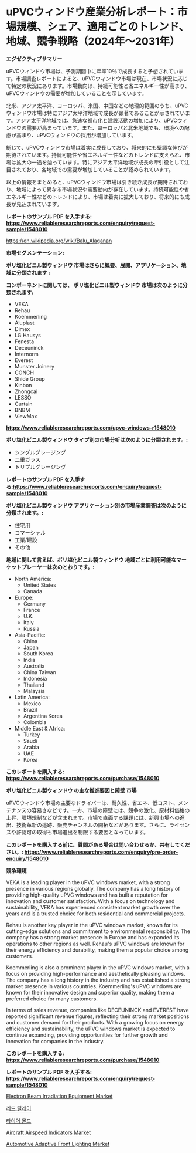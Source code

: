 <p><h1>uPVCウィンドウ産業分析レポート：市場規模、シェア、適用ごとのトレンド、地域、競争戦略（2024年〜2031年）</h1></p><p><strong>エグゼクティブサマリー</strong></p>
<p><p>uPVCウィンドウ市場は、予測期間中に年率10％で成長すると予想されています。市場調査レポートによると、uPVCウィンドウ市場は現在、市場状況に応じて特定の状況にあります。市場動向は、持続可能性と省エネルギー性が高まり、uPVCウィンドウの需要が増加していることを示しています。</p><p>北米、アジア太平洋、ヨーロッパ、米国、中国などの地理的範囲のうち、uPVCウィンドウ市場は特にアジア太平洋地域で成長が顕著であることが示されています。アジア太平洋地域では、急速な都市化と建設活動の増加により、uPVCウィンドウの需要が高まっています。また、ヨーロッパと北米地域でも、環境への配慮が高まり、uPVCウィンドウの採用が増加しています。</p><p>総じて、uPVCウィンドウ市場は着実に成長しており、将来的にも堅調な伸びが期待されています。持続可能性や省エネルギー性などのトレンドに支えられ、市場は拡大の一途を辿っています。特にアジア太平洋地域が成長の牽引役として注目されており、各地域での需要が増加していることが認められています。</p><p>以上の情報をまとめると、uPVCウィンドウ市場は引き続き成長が期待されており、地域によって異なる市場状況や需要動向が存在しています。持続可能性や省エネルギー性などのトレンドにより、市場は着実に拡大しており、将来的にも成長が見込まれています。</p></p>
<p><strong>レポートのサンプル PDF を入手する: <a href="https://www.reliableresearchreports.com/enquiry/request-sample/1548010">https://www.reliableresearchreports.com/enquiry/request-sample/1548010</a></strong></p>
<p><a href="https://en.wikipedia.org/wiki/Balu_Alaganan">https://en.wikipedia.org/wiki/Balu_Alaganan</a></p>
<p><strong>市場セグメンテーション:</strong></p>
<p><strong> ポリ塩化ビニル製ウィンドウ 市場はさらに概要、展開、アプリケーション、地域に分類されます :</strong></p>
<p><strong>コンポーネントに関しては、 ポリ塩化ビニル製ウィンドウ 市場は次のように分類されます:</strong></p>
<p><ul><li>VEKA</li><li>Rehau</li><li>Koemmerling</li><li>Aluplast</li><li>Dimex</li><li>LG Hausys</li><li>Fenesta</li><li>Deceuninck</li><li>Internorm</li><li>Everest</li><li>Munster Joinery</li><li>CONCH</li><li>Shide Group</li><li>Kinbon</li><li>Zhongcai</li><li>LESSO</li><li>Curtain</li><li>BNBM</li><li>ViewMax</li></ul></p>
<p><strong><a href="https://www.reliableresearchreports.com/upvc-windows-r1548010">https://www.reliableresearchreports.com/upvc-windows-r1548010</a></strong></p>
<p><strong> ポリ塩化ビニル製ウィンドウ タイプ別の市場分析は次のように分類されます。:</strong></p>
<p><ul><li>シングルグレージング</li><li>二重ガラス</li><li>トリプルグレージング</li></ul></p>
<p><strong>レポートのサンプル PDF を入手する:<a href="https://www.reliableresearchreports.com/enquiry/request-sample/1548010">https://www.reliableresearchreports.com/enquiry/request-sample/1548010</a></strong></p>
<p><strong> ポリ塩化ビニル製ウィンドウ アプリケーション別の市場産業調査は次のように分類されます。:</strong></p>
<p><ul><li>住宅用</li><li>コマーシャル</li><li>工業/建設</li><li>その他</li></ul></p>
<p><strong>地域に関して言えば、ポリ塩化ビニル製ウィンドウ 地域ごとに利用可能なマーケットプレーヤーは次のとおりです。:</strong></p>
<p><ul>
    <li>
        North America:
        <ul>
            <li>United States</li>
            <li>Canada</li>
        </ul>
    </li>
    <li>
        Europe:
        <ul>
            <li>Germany</li>
            <li>France</li>
            <li>U.K.</li>
            <li>Italy</li>
            <li>Russia</li>
        </ul>
    </li>
    <li>
        Asia-Pacific:
        <ul>
            <li>China</li>
            <li>Japan</li>
            <li>South Korea</li>
            <li>India</li>
            <li>Australia</li>
            <li>China Taiwan</li>
            <li>Indonesia</li>
            <li>Thailand</li>
            <li>Malaysia</li>
        </ul>
    </li>
    <li>
        Latin America:
        <ul>
            <li>Mexico</li>
            <li>Brazil</li>
            <li>Argentina Korea</li>
            <li>Colombia</li>
        </ul>
    </li>
    <li>
        Middle East & Africa:
        <ul>
            <li>Turkey</li>
            <li>Saudi</li>
            <li>Arabia</li>
            <li>UAE</li>
            <li>Korea</li>
        </ul>
    </li>
    </ul></p>
<p><strong>このレポートを購入する: <a href="https://www.reliableresearchreports.com/purchase/1548010">https://www.reliableresearchreports.com/purchase/1548010</a></strong></p>
<p><strong>ポリ塩化ビニル製ウィンドウ の主な推進要因と障壁 市場</strong></p>
<p><p>uPVCウィンドウ市場の主要なドライバーは、耐久性、省エネ、低コスト、メンテナンスの容易さなどです。一方、市場の障壁には、競争の激化、原材料価格の上昇、環境規制などが含まれます。市場で直面する課題には、新興市場への進出、技術革新の追跡、販売チャンネルの開拓などがあります。さらに、ライセンスや許認可の取得も市場進出を制限する要因となっています。</p></p>
<p><strong>このレポートを購入する前に、質問がある場合は問い合わせるか、共有してください。: <a href="https://www.reliableresearchreports.com/enquiry/pre-order-enquiry/1548010">https://www.reliableresearchreports.com/enquiry/pre-order-enquiry/1548010</a></strong></p>
<p><strong>競争環境</strong></p>
<p><p>VEKA is a leading player in the uPVC windows market, with a strong presence in various regions globally. The company has a long history of providing high-quality uPVC windows and has built a reputation for innovation and customer satisfaction. With a focus on technology and sustainability, VEKA has experienced consistent market growth over the years and is a trusted choice for both residential and commercial projects.</p><p>Rehau is another key player in the uPVC windows market, known for its cutting-edge solutions and commitment to environmental responsibility. The company has a strong market presence in Europe and has expanded its operations to other regions as well. Rehau's uPVC windows are known for their energy efficiency and durability, making them a popular choice among customers.</p><p>Koemmerling is also a prominent player in the uPVC windows market, with a focus on providing high-performance and aesthetically pleasing windows. The company has a long history in the industry and has established a strong market presence in various countries. Koemmerling's uPVC windows are known for their innovative design and superior quality, making them a preferred choice for many customers.</p><p>In terms of sales revenue, companies like DECEUNINCK and EVEREST have reported significant revenue figures, reflecting their strong market positions and customer demand for their products. With a growing focus on energy efficiency and sustainability, the uPVC windows market is expected to continue expanding, providing opportunities for further growth and innovation for companies in the industry.</p></p>
<p><strong>このレポートを購入する: <a href="https://www.reliableresearchreports.com/purchase/1548010">https://www.reliableresearchreports.com/purchase/1548010</a></strong></p>
<p><strong>レポートのサンプル PDF を入手する: <a href="https://www.reliableresearchreports.com/enquiry/request-sample/1548010">https://www.reliableresearchreports.com/enquiry/request-sample/1548010</a></strong><strong></strong></p>
<p><p><a href="https://issuu.com/reportprime-2/docs/electron-beam-irradiation-equipment-market-size-20">Electron Beam Irradiation Equipment Market</a></p><p><a href="https://github.com/shampaakter36/Market-Research-Report-List-2/blob/main/422934261953.md">리드 릴레이</a></p><p><a href="https://github.com/Nicolasrown5/Market-Research-Report-List-2/blob/main/166348361949.md">타이어 몰드</a></p><p><a href="https://medium.com/@sally.slat78543/analyzing-aircraft-airspeed-indicators-market-dynamics-and-growth-drivers-and-forecasted-for-period-c9a64e556851">Aircraft Airspeed Indicators Market</a></p><p><a href="https://medium.com/@luke.bailey5468/automotive-adaptive-front-lighting-market-a-global-and-regional-analysis-focus-on-end-user-85c37df9385e">Automotive Adaptive Front Lighting Market</a></p></p>
